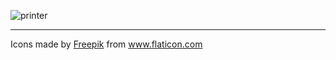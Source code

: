 ![printer](https://user-images.githubusercontent.com/8418700/141503715-28a06317-1001-43f1-b582-27ef9948b583.png)

<hr/>
<div>Icons made by <a href="https://www.freepik.com" title="Freepik">Freepik</a> from <a href="https://www.flaticon.com/" title="Flaticon">www.flaticon.com</a></div>
